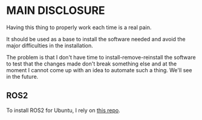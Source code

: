 # MAIN DISCLOSURE
Having this thing to properly work each time is a real pain. 

It should be used as a base to install the software needed and avoid the major difficulties in the installation. 

The problem is that I don't have time to install-remove-reinstall the software to test that the changes made don't break something else and at the moment I cannot come up with an idea to automate such a thing. We'll see in the future.

## ROS2

To install ROS2 for Ubuntu, I rely on [this repo](https://github.com/Tiryoh/ros2_setup_scripts_ubuntu).
